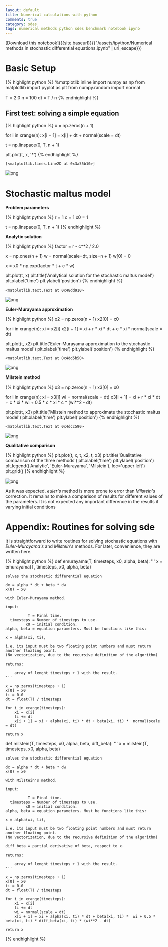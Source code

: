 ```yaml
---
layout: default
title: Numerical calculations with python
comments: true
category: sdes
tags: numerical methods python sdes benchmark notebook ipynb
---
```


[Download this notebook]({{site.baseurl}}{{"/assets/ipython/Numerical methods in stochastic differential equations.ipynb" | uri_escape}})

# Basic Setup
{% highlight python %}
%matplotlib inline
import numpy as np
from matplotlib import pyplot as plt
from numpy.random import normal

T = 2.0
n = 100
dt = T / n
{%  endhighlight  %}

## First test: solving a simple equation

{% highlight python %}
x = np.zeros(n + 1)

for i in xrange(n):
    x[i + 1] = x[i] + dt + normal(scale = dt)

t = np.linspace(0, T, n + 1)

plt.plot(t, x, '*')
{% endhighlight %}

```
[<matplotlib.lines.Line2D at 0x3a55b10>]
```

![png]({{site.baseurl}}/assets/ipython/Numerical%20methods%20in%20stochastic%20differential%20equations_files/Numerical%20methods%20in%20stochastic%20differential%20equations_6_1.png)


# Stochastic maltus model

**Problem parameters**

{% highlight python %}
r = 1
c = 1
x0 = 1

t = np.linspace(0, T, n + 1)
{% endhighlight %}

**Analytic solution**

{% highlight python %}
factor = r - c**2 / 2.0

x = np.ones(n + 1)
w = normal(scale=dt, size=n + 1)
w[0] = 0

x = x0 * np.exp(factor * t + c * w)

plt.plot(t, x)
plt.title('Analytical solution for the stochastic maltus model')
plt.xlabel('time')
plt.ylabel('position')
{% endhighlight %}

```
<matplotlib.text.Text at 0x48dd910>
```

![png]({{site.baseurl}}/assets/ipython/Numerical%20methods%20in%20stochastic%20differential%20equations_files/Numerical%20methods%20in%20stochastic%20differential%20equations_15_1.png)


**Euler-Murayama approximation**

{% highlight python %}
x2 = np.zeros(n + 1)
x2[0] = x0

for i in xrange(n):
    xi = x2[i]
    x2[i + 1] = xi + r * xi * dt + c * xi *  normal(scale = dt)

plt.plot(t, x2)
plt.title('Euler-Murayama approximation to the stochastic maltus model')
plt.xlabel('time')
plt.ylabel('position')
{% endhighlight %}

```
<matplotlib.text.Text at 0x4dd5b50>
```

![png]({{site.baseurl}}/assets/ipython/Numerical%20methods%20in%20stochastic%20differential%20equations_files/Numerical%20methods%20in%20stochastic%20differential%20equations_18_1.png)


**Milstein method**

{% highlight python %}
x3 = np.zeros(n + 1)
x3[0] = x0

for i in xrange(n):
    xi = x3[i]
    wi = normal(scale = dt)
    x3[i + 1] = xi + r * xi * dt + c * xi *  wi + 0.5 * c * xi * c * (wi**2 - dt)

plt.plot(t, x3)
plt.title('Milstein method to approximate the stochastic maltus model')
plt.xlabel('time')
plt.ylabel('position')
{% endhighlight %}

```
<matplotlib.text.Text at 0x4dcc590>
```


![png]({{site.baseurl}}/assets/ipython/Numerical%20methods%20in%20stochastic%20differential%20equations_files/Numerical%20methods%20in%20stochastic%20differential%20equations_21_1.png)


**Qualitative comparison**

{% highlight python %}
plt.plot(t, x, t, x2, t, x3)
plt.title('Qualitative comparison of the three methods')
plt.xlabel('time')
plt.ylabel('position')
plt.legend(('Analytic', 'Euler-Murayama', 'Milstein'), loc='upper left')
plt.grid()
{% endhighlight %}

![png]({{site.baseurl}}/assets/ipython/Numerical%20methods%20in%20stochastic%20differential%20equations_files/Numerical%20methods%20in%20stochastic%20differential%20equations_23_0.png)


As it was expected, *euler's* method is more prone to error than *Milstein's*
correction.
It remains to make a comparison of results for different values of the
parameters. It is not expected any important difference in the results if
varying initial conditions

# Appendix: Routines for solving sde

It is straightforward to write routines for solving stochastic equations with
*Euler-Murayama's* and *Milstein's* methods. For later, convenience, they are
written here.

{% highlight python %}
def emurayama(T, timesteps, x0, alpha, beta):
    '''
    x = emurayama(T, timesteps, x0, alpha, beta)
    
    solves the stochastic differential equation
    
    dx = alpha * dt + beta * dw
    x(0) = x0
    
    with Euler-Murayama method.
    
    input: 
    
              T = Final time.
      timesteps = Number of timesteps to use.
             x0 = initial condition.
    alpha, beta = equation parameters. Must be functions like this:
    
    x = alpha(xi, ti),
    
    i.e. its input must be two floating point numbers and must return another floating point. 
    (No vectorization, due to the recursive definition of the algorithm)
    
    returns:
    
        array of lenght timesteps + 1 with the result.
    '''
    
    x = np.zeros(timesteps + 1)
    x[0] = x0
    ti = 0.0
    dt = float(T) / timesteps
    
    for i in xrange(timesteps):
        xi = x[i]
        ti += dt 
        x[i + 1] = xi + alpha(xi, ti) * dt + beta(xi, ti) *  normal(scale = dt)
        
    return x

def milstein(T, timesteps, x0, alpha, beta, diff_beta):
    '''
    x = milstein(T, timesteps, x0, alpha, beta)
    
    solves the stochastic differential equation
    
    dx = alpha * dt + beta * dw
    x(0) = x0
    
    with Milstein's method.
    
    input: 
    
              T = Final time.
      timesteps = Number of timesteps to use.
             x0 = initial condition.
    alpha, beta = equation parameters. Must be functions like this:
    
    x = alpha(xi, ti),
    
    i.e. its input must be two floating point numbers and must return another floating point. 
    (No vectorization, due to the recursive definition of the algorithm)
    
    diff_beta = partial derivative of beta, respect to x.
    
    returns:
    
        array of lenght timesteps + 1 with the result.
    '''
    
    x = np.zeros(timesteps + 1)
    x[0] = x0
    ti = 0.0
    dt = float(T) / timesteps
    
    for i in xrange(timesteps):
        xi = x[i]
        ti += dt
        wi = normal(scale = dt)
        x[i + 1] = xi + alpha(xi, ti) * dt + beta(xi, ti) *  wi + 0.5 * beta(xi, ti) * diff_beta(xi, ti) * (wi**2 - dt)
        
    return x
{% endhighlight %}

